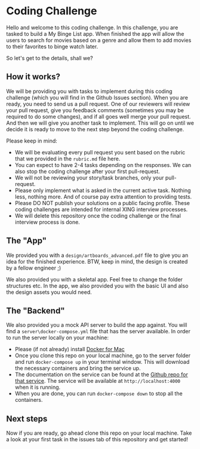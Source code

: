 # Coding Challenge

Hello and welcome to this coding challenge. In this challenge, you are tasked to build a My Binge List app. When finished the app will allow the users to search for movies based on a genre and allow them to add movies to their favorites to binge watch later.

So let's get to the details, shall we?

## How it works?

We will be providing you with tasks to implement during this coding challenge (which you will find in the Github Issues section). When you are ready, you need to send us a pull request. One of our reviewers will review your pull request, give you feedback comments (sometimes you may be required to do some changes), and if all goes well merge your pull request. And then we will give you another task to implement. This will go on until we decide it is ready to move to the next step beyond the coding challenge. 

Please keep in mind:

* We will be evaluating every pull request you sent based on the rubric that we provided in the `rubric.md` file here.
* You can expect to have 2-4 tasks depending on the responses. We can also stop the coding challenge after your first pull-request.
* We will not be reviewing your story/task branches, only your pull-request.
* Please only implement what is asked in the current active task. Nothing less, nothing more. And of course pay extra attention to providing tests.
* Please DO NOT publish your solutions on a public facing profile. These coding challenges are intended for internal XING interview processes.
* We will delete this repository once the coding challenge or the final interview process is done.

## The "App"

We provided you with a `design/artboards_advanced.pdf` file to give you an idea for the finished experience. BTW, keep in mind, the design is created by a fellow engineer ;)

We also provided you with a skeletal app. Feel free to change the folder structures etc. In the app, we also provided you with the basic UI and also the design assets you would need. 

## The "Backend"

We also provided you a mock API server to build the app against. You will find a `server\docker-compose.yml` file that has the server available. In order to run the server locally on your machine:

* Please (if not already) install [Docker for Mac](https://docs.docker.com/docker-for-mac/install/)
* Once you clone this repo on your local machine, go to the server folder and run `docker-compose up` in your terminal window. This will download the necessary containers and bring the service up.
* The documentation on the service can be found at the [Github repo for that service](https://github.com/keremk/movie-service). The service will be available at `http://localhost:4000` when it is running.
* When you are done, you can run `docker-compose down` to stop all the containers.

## Next steps

Now if you are ready, go ahead clone this repo on your local machine. Take a look at your first task in the issues tab of this repository and get started!
